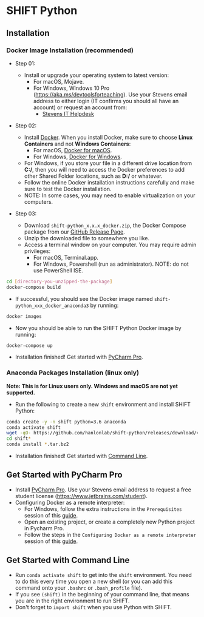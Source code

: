 [header]: # "To generate a html version of this document:"
[pandoc]: # "pandoc README.md -c ../shift-main/Templates/github.css -o README.html -s --self-contained"

# SHIFT Python

## Installation

### Docker Image Installation (recommended)

- Step 01:
    - Install or upgrade your operating system to latest version:
        - For macOS, Mojave.
        - For Windows, Windows 10 Pro (https://aka.ms/devtoolsforteaching). Use your Stevens email address to either login (IT confirms you should all have an account) or request an account from:
            - [Stevens IT Helpdesk](https://sit.teamdynamix.com/TDClient/Requests/ServiceDet?ID=19685)

- Step 02:
    - Install [Docker](https://www.docker.com/products/docker-desktop). When you install Docker, make sure to choose **Linux Containers** and not **Windows Containers**:
        - For macOS, [Docker for macOS](https://store.docker.com/editions/community/docker-ce-desktop-mac).
        - For Windows, [Docker for Windows](https://store.docker.com/editions/community/docker-ce-desktop-windows).
    - For Windows, if you store your file in a different drive location from **C:/**, then you will need to access the Docker preferences to add other Shared Folder locations, such as **D:/** or whatever.
    - Follow the online Docker installation instructions carefully and make sure to test the Docker installation.
    - NOTE: In some cases, you may need to enable virtualization on your computers.

- Step 03:
    - Download `shift-python_x.x.x_docker.zip`, the Docker Compose package from our [GitHub Release Page](https://github.com/hanlonlab/shift-python/releases).
    - Unzip the downloaded file to somewhere you like.
    - Access a terminal window on your computer. You may require admin privileges:
        - For macOS, Terminal.app.
        - For Windows, Powershell (run as administrator). NOTE: do not use PowerShell ISE.

```bash
cd [directory-you-unzipped-the-package]
docker-compose build
```

- If successful, you should see the Docker image named `shift-python_xxx_docker_anaconda3` by running:

```bash
docker images
```

- Now you should be able to run the SHIFT Python Docker image by running:

```bash
docker-compose up
```

- Installation finished! Get started with [PyCharm Pro](#get-started-with-pycharm-pro).

### Anaconda Packages Installation (linux only)

**Note: This is for Linux users only. Windows and macOS are not yet supported.**

- Run the following to create a new `shift` environment and install SHIFT Python:

```bash
conda create -y -n shift python=3.6 anaconda
conda activate shift
wget -qO- https://github.com/hanlonlab/shift-python/releases/download/v1.2.3/shift-python_1.2.3_conda_linux64.zip | bsdtar -xvf-
cd shift*
conda install *.tar.bz2
```

- Installation finished! Get started with [Command Line](#get-started-with-command-line).

## Get Started with PyCharm Pro

- Install [PyCharm Pro](https://www.jetbrains.com/pycharm). Use your Stevens email address to request a free student license (https://www.jetbrains.com/student).
- Configuring Docker as a remote interpreter:
    - For Windows, follow the extra instructions in the `Prerequisites` session of this [guide](https://www.jetbrains.com/help/pycharm/using-docker-as-a-remote-interpreter.html).
    - Open an existing project, or create a completely new Python project in Pycharm Pro.
    - Follow the steps in the `Configuring Docker as a remote interpreter` session of this [guide](https://www.jetbrains.com/help/pycharm/using-docker-as-a-remote-interpreter.html).

## Get Started with Command Line

- Run `conda activate shift` to get into the `shift` environment. You need to do this every time you open a new shell (or you can add this command onto your `.bashrc` or `.bash_profile` file).
- If you see `(shift)` in the beginning of your command line, that means you are in the right environment to run SHIFT.
- Don't forget to `import shift` when you use Python with SHIFT.
